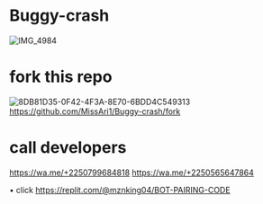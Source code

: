 # Buggy-crash
![IMG_4984](https://github.com/user-attachments/assets/b3c986a7-6b04-4959-bc2f-562f7d9411ac)
# fork this repo
![8DB81D35-0F42-4F3A-8E70-6BDD4C549313](https://github.com/user-attachments/assets/069d2a92-d5f2-448b-bd32-366710e74f62)https://github.com/MissAri1/Buggy-crash/fork
# call developers 
 https://wa.me/+2250799684818
 https://wa.me/+2250565647864




• click 
https://replit.com/@mznking04/BOT-PAIRING-CODE
